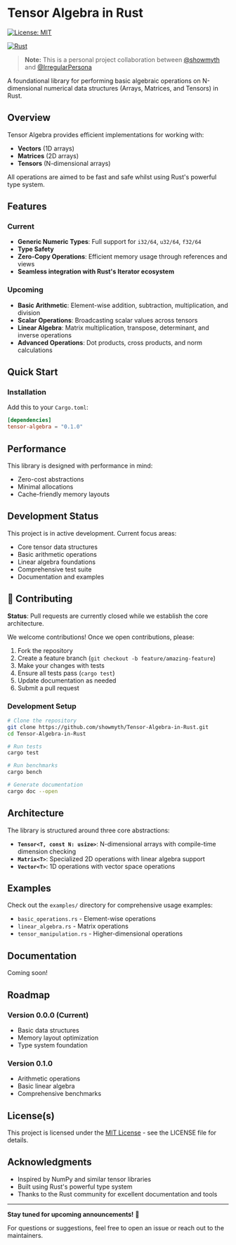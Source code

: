 # Tensor Algebra in Rust

[![License: MIT](https://img.shields.io/badge/License-MIT-yellow.svg)](https://opensource.org/licenses/MIT)

[![Rust](https://img.shields.io/badge/rust-%23000000.svg?style=flat&logo=rust&logoColor=white)](https://www.rust-lang.org/)

> **Note:** This is a personal project collaboration between [@showmyth](https://github.com/showmyth) and [@IrregularPersona](https://github.com/IrregularPersona)

A foundational library for performing basic algebraic operations on N-dimensional numerical data structures (Arrays, Matrices, and Tensors) in Rust.

## Overview

Tensor Algebra provides efficient implementations for working with:
- **Vectors** (1D arrays)
- **Matrices** (2D arrays) 
- **Tensors** (N-dimensional arrays)

All operations are aimed to be fast and safe whilst using Rust's powerful type system.

## Features

### Current
- **Generic Numeric Types**: Full support for `i32/64`, `u32/64`, `f32/64`
- **Type Safety**
- **Zero-Copy Operations**: Efficient memory usage through references and views
- **Seamless integration with Rust's Iterator ecosystem**

### Upcoming
- **Basic Arithmetic**: Element-wise addition, subtraction, multiplication, and division
- **Scalar Operations**: Broadcasting scalar values across tensors
- **Linear Algebra**: Matrix multiplication, transpose, determinant, and inverse operations
- **Advanced Operations**: Dot products, cross products, and norm calculations

##  Quick Start

### Installation

Add this to your `Cargo.toml`:

```toml
[dependencies]
tensor-algebra = "0.1.0"
```

##  Performance

This library is designed with performance in mind:
- Zero-cost abstractions
- Minimal allocations
- Cache-friendly memory layouts

## Development Status

This project is in active development. Current focus areas:

- Core tensor data structures
- Basic arithmetic operations
- Linear algebra foundations
- Comprehensive test suite
- Documentation and examples

## 🤝 Contributing

**Status**: Pull requests are currently closed while we establish the core architecture.

We welcome contributions! Once we open contributions, please:

1. Fork the repository
2. Create a feature branch (`git checkout -b feature/amazing-feature`)
3. Make your changes with tests
4. Ensure all tests pass (`cargo test`)
5. Update documentation as needed
6. Submit a pull request

### Development Setup

```bash
# Clone the repository
git clone https://github.com/showmyth/Tensor-Algebra-in-Rust.git
cd Tensor-Algebra-in-Rust

# Run tests
cargo test

# Run benchmarks
cargo bench

# Generate documentation
cargo doc --open
```

## Architecture

The library is structured around three core abstractions:

- **`Tensor<T, const N: usize>`**: N-dimensional arrays with compile-time dimension checking
- **`Matrix<T>`**: Specialized 2D operations with linear algebra support
- **`Vector<T>`**: 1D operations with vector space operations

## Examples

Check out the `examples/` directory for comprehensive usage examples:

- `basic_operations.rs` - Element-wise operations
- `linear_algebra.rs` - Matrix operations  
- `tensor_manipulation.rs` - Higher-dimensional operations


## Documentation

Coming soon!

## Roadmap

### Version 0.0.0 (Current)
- Basic data structures
- Memory layout optimization
- Type system foundation

### Version 0.1.0
- Arithmetic operations
- Basic linear algebra
- Comprehensive benchmarks


## License(s)

This project is licensed under the [MIT License](LICENSE) - see the LICENSE file for details.

## Acknowledgments

- Inspired by NumPy and similar tensor libraries
- Built using Rust's powerful type system
- Thanks to the Rust community for excellent documentation and tools

---

**Stay tuned for upcoming announcements!** 👀

For questions or suggestions, feel free to open an issue or reach out to the maintainers.
